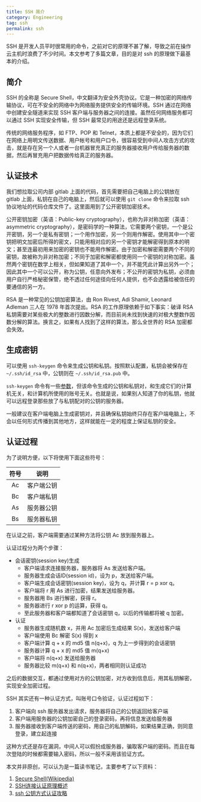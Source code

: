 ```yaml
---
title: SSH 简介
category: Engineering
tag: ssh
permalink: ssh
---
```


SSH 是开发人员平时很常用的命令，之前对它的原理不甚了解，导致之前在操作云主机时浪费了不少时间。本文参考了多篇文章，目的是对 ssh 的原理做下最基本的介绍。

## 简介

SSH 的全称是 Secure Shell，中文翻译为安全外壳协议。它是一种加密的网络传输协议，可在不安全的网络中为网络服务提供安全的传输环境。SSH 通过在网络中创建安全隧道来实现 SSH 客户端与服务器之间的连接。虽然任何网络服务都可以通过 SSH 实现安全传输，但 SSH 最常见的用途还是远程登录系统。

传统的网络服务程序，如 FTP、POP 和 Telnet，本质上都是不安全的，因为它们在网络上用明文传送数据、用户帐号和用户口令，很容易受到中间人攻击方式的攻击，就是存在另一个人或者一台机器冒充真正的服务器接收用户传给服务器的数据，然后再冒充用户把数据传给真正的服务器。

## 认证技术

我们想拉取公司内部 gitlab 上面的代码，首先需要把自己电脑上的公钥放在 gitlab 上面，私钥在自己的电脑上，然后就可以使用 `git clone` 命令来拉取 ssh 协议地址的代码仓库文件了。这里面用到了公开密钥加密技术。

公开密钥加密（英语：Public-key cryptography），也称为非对称加密（英语：asymmetric cryptography），是密码学的一种算法，它需要两个密钥，一个是公开密钥，另一个是私有密钥；一个用作加密，另一个则用作解密。使用其中一个密钥把明文加密后所得的密文，只能用相对应的另一个密钥才能解密得到原本的明文；甚至连最初用来加密的密钥也不能用作解密。由于加密和解密需要两个不同的密钥，故被称为非对称加密；不同于加密和解密都使用同一个密钥的对称加密。虽然两个密钥在数学上相关，但如果知道了其中一个，并不能凭此计算出另外一个；因此其中一个可以公开，称为公钥，任意向外发布；不公开的密钥为私钥，必须由用户自行严格秘密保管，绝不透过任何途径向任何人提供，也不会透露给被信任的要通信的另一方。

RSA 是一种常见的公钥加密算法，由 Ron Rivest, Adi Shamir, Leonard Adleman 三人在 1978 年首次提出。RSA 的工作原理依赖于如下事实：破译 RSA 私钥需要对某些极大的整数进行因数分解，而目前尚未找到快速的对极大整数作因数分解的算法。换言之，如果有人找到了这样的算法，那么全世界的 RSA 加密都会失效。


## 生成密钥

可以使用 `ssh-keygen` 命令来生成公钥和私钥。按照默认配置，私钥会被保存在 `~/.ssh/id_rsa` 中，公钥则在 `~/.ssh/id_rsa.pub` 中。

`ssh-keygen` 命令有一些[参数](https://linux.die.net/man/1/ssh-keygen)，但该命令生成的公钥和私钥对，和生成它们的计算机无关，和计算机所使用的账号无关。也就是说，如果别人知道了你的私钥，他就可以远程登录那些放了与私钥配对的公钥的服务器。

一般建议在客户端电脑上生成密钥对，并且确保私钥始终只存在客户端电脑上，不会以任何形式传播到其他地方，这样就能在一定的程度上保证私钥的安全。


## 认证过程

为了说明方便，以下将使用下面这些符号：

| 符号   | 说明  |
| :----: | :---: |
| Ac | 客户端公钥   |
| Bc | 客户端私钥   |
| As | 服务器公钥   |
| Bs | 服务器私钥   |

在认证之前，客户端需要通过某种方法将公钥 Ac 放到服务器上。

认证过程分为两个步骤：

- 会话密钥(session key)生成
  - 客户端请求连接服务器，服务器将 As 发送给客户端。
  - 服务器生成会话ID(session id)，设为 p，发送给客户端。
  - 客户端生成会话密钥(session key)，设为 q，并计算 r = p xor q。
  - 客户端将 r 用 As 进行加密，结果发送给服务器。
  - 服务器用 Bs 进行解密，获得 r。
  - 服务器进行 r xor p 的运算，获得 q。
  - 至此服务器和客户端都知道了会话密钥 q，以后的传输都将被 q 加密。
- 认证
  - 服务器生成随机数 x，并用 Ac 加密后生成结果 S(x)，发送给客户端
  - 客户端使用 Bc 解密 S(x) 得到 x
  - 客户端计算 q + x 的 md5 值 n(q+x)，q 为上一步得到的会话密钥
  - 服务器计算 q + x 的 md5 值 m(q+x)
  - 客户端将 n(q+x) 发送给服务器
  - 服务器比较 m(q+x) 和 n(q+x)，两者相同则认证成功   

之后的数据交互，都通过使用对方的公钥加密，对方收到信息后，用其私钥解密，实现安全加密过程。

SSH 其实还有一种认证方式，叫账号口令验证，认证过程如下：

1. 客户端向 ssh 服务器发出请求，服务器将自己的公钥返回给客户端
2. 客户端用服务器的公钥加密自己的登录密码，再将信息发送给服务器
3. 服务器接收到客户端传送的密码，用自己的私钥解码，如果结果正确，则同意登录，建立起连接

这种方式还是存在漏洞，中间人可以假扮成服务器，骗取客户端的密码。而且在每次登陆的时候都需要输入密码，所以一般不采用该验证方式。


本文并非原创，可以认为是一篇读书笔记，主要参考了以下资料：

1. [Secure Shell(Wikipedia)](https://zh.wikipedia.org/wiki/Secure_Shell)
2. [SSH连接认证原理概述](http://fancyseeker.github.io/2013/12/30/ssh_overview/)
3. [ssh 公钥方式认证攻略](https://charlee.li/ssh-rsa-auth.html)
